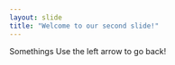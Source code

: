 ```yaml
---
layout: slide
title: "Welcome to our second slide!"
---
```

Somethings
Use the left arrow to go back!
